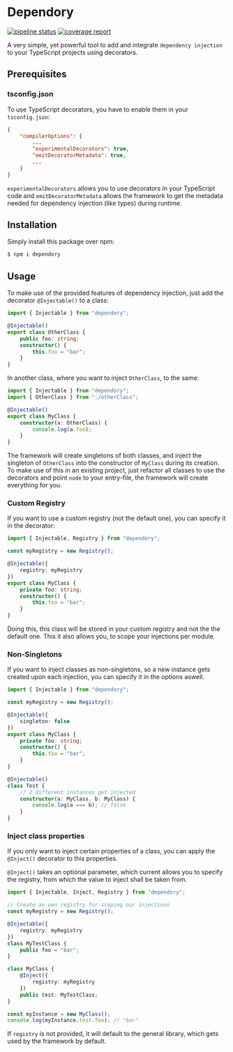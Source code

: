 # Dependory

[![pipeline status](https://git.bre4k3r.de/h1ghbre4k3r/dependory/badges/master/pipeline.svg)](https://git.bre4k3r.de/h1ghbre4k3r/dependory/-/commits/master) [![coverage report](https://git.bre4k3r.de/h1ghbre4k3r/dependory/badges/master/coverage.svg)](https://git.bre4k3r.de/h1ghbre4k3r/dependory/-/commits/master)

A very simple, yet powerful tool to add and integrate `dependency injection` to your TypeScript projects using decorators.

## Prerequisites

### tsconfig.json

To use TypeScript decorators, you have to enable them in your `tsconfig.json`:

```json
{
    "compilerOptions": {
        ...
        "experimentalDecorators": true,
        "emitDecoratorMetadata": true,
        ...
    }
}
```

`experimentalDecorators` allows you to use decorators in your TypeScript code and `emitDecoratorMetadata` allows the framework to get the metadata needed for dependency injection (like types) during runtime.

## Installation

Simply install this package over npm:

```sh
$ npm i dependory
```

## Usage

To make use of the provided features of dependency injection, just add the decorator `@Injectable()` to a class:

```ts
import { Injectable } from "dependory";

@Injectable()
export class OtherClass {
    public foo: string;
    constructor() {
        this.foo = "bar";
    }
}
```

In another class, where you want to inject `OtherClass`, to the same:

```ts
import { Injectable } from "dependory";
import { OtherClass } from "./otherClass";

@Injectable()
export class MyClass {
    constructor(a: OtherClass) {
        console.log(a.foo);
    }
}
```

The framework will create singletons of both classes, and inject the singleton of `OtherClass` into the constructor of `MyClass` during its creation. To make use of this in an existing project, just refactor all classes to use the decorators and point `node` to your entry-file, the framework will create everything for you.

### Custom Registry

If you want to use a custom registry (not the default one), you can specify it in the decorator:

```ts
import { Injectable, Registry } from "dependory";

const myRegistry = new Registry();

@Injectable({
    registry: myRegistry
})
export class MyClass {
    private foo: string;
    constructor() {
        this.foo = "bar";
    }
}
```

Doing this, this class will be stored in your custom registry and not the the default one. This it also allows you, to scope your injections per module.

### Non-Singletons

If you want to inject classes as non-singletons, so a new instance gets created upon each injection, you can specify it in the options aswell.

```ts
import { Injectable } from "dependory";

const myRegistry = new Registry();

@Injectable({
    singleton: false
})
export class MyClass {
    private foo: string;
    constructor() {
        this.foo = "bar";
    }
}

@Injectable()
class Test {
    // 2 different instances get injected
    constructor(a: MyClass, b: MyClass) {
        console.log(a === b); // false
    }
}
```

### Inject class properties

If you only want to inject certain properties of a class, you can apply the `@Inject()` decorator to this properties.

`@Inject()` takes an optional parameter, which current allows you to specify the registry, from which the value to inject shall be taken from.

```ts
import { Injectable, Inject, Registry } from "dependory";

// Create an own registry for scoping our injections
const myRegistry = new Registry();

@Injectable({
    registry: myRegistry
})
class MyTestClass {
    public foo = "bar";
}

class MyClass {
    @Inject({
        registry: myRegistry
    })
    public test: MyTestClass;
}

const myInstance = new MyClass();
console.log(myInstance.test.foo); // "bar"
```

If `registry` is not provided, it will default to the general library, which gets used by the framework by default.
